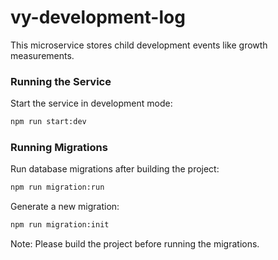 # vy-development-log

This microservice stores child development events like growth measurements.

### Running the Service

Start the service in development mode:

```bash
npm run start:dev
```

### Running Migrations

Run database migrations after building the project:

```bash
npm run migration:run
```

Generate a new migration:

```bash
npm run migration:init
```

Note: Please build the project before running the migrations.
